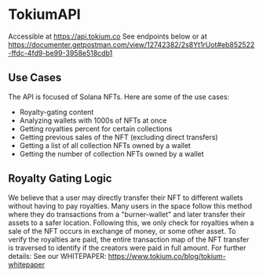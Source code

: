 # TokiumAPI
Accessible at https://api.tokium.co 
See endpoints below or at https://documenter.getpostman.com/view/12742382/2s8Yt1rUot#eb852522-ffdc-4fd9-be99-3958e518cdb1

## Use Cases

The API is focused of Solana NFTs. Here are some of the use cases:
- Royalty-gating content
- Analyzing wallets with 1000s of NFTs at once
- Getting royalties percent for certain collections
- Getting previous sales of the NFT (excluding direct transfers)
- Getting a list of all collection NFTs owned by a wallet
- Getting the number of collection NFTs owned by a wallet

## Royalty Gating Logic

We believe that a user may directly transfer their NFT to different wallets without having to pay royalties. Many users in the space follow this method where they do transactions from a "burner-wallet" and later transfer their assets to a safer location.
Following this, we only check for royalties when a sale of the NFT occurs in exchange of money, or some other asset. To verify the royalties are paid, the entire transaction map of the NFT transfer is traversed to identify if the creators were paid in full amount.
For further details: See our WHITEPAPER: https://www.tokium.co/blog/tokium-whitepaper
